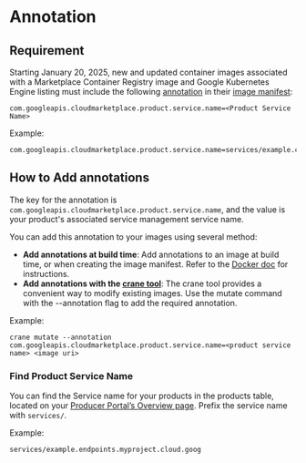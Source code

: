 # Annotation
## Requirement
Starting January 20, 2025, new and updated container images associated with a Marketplace Container Registry image and Google Kubernetes Engine listing must include the following [annotation](https://github.com/opencontainers/image-spec/blob/main/annotations.md) in their [image manifest](https://github.com/opencontainers/image-spec/blob/main/manifest.md):

```
com.googleapis.cloudmarketplace.product.service.name=<Product Service Name>
```
Example:
```
com.googleapis.cloudmarketplace.product.service.name=services/example.com
```

## How to Add annotations
The key for the annotation is `com.googleapis.cloudmarketplace.product.service.name`, and the value is your product's associated service management service name.  

You can add this annotation to your images using several method:


* **Add annotations at build time**:
Add annotations to an image at build time, or when creating the image manifest. Refer to the [Docker doc](https://docs.docker.com/build/metadata/annotations/#add-annotations) for instructions.
* **Add annotations with the [crane tool](https://github.com/google/go-containerregistry/blob/main/cmd/crane/doc/crane.md)**: The crane tool provides a convenient way to modify existing images. Use the mutate command with the --annotation flag to add the required annotation.

Example:
```
crane mutate --annotation com.googleapis.cloudmarketplace.product.service.name=<product service name> <image uri>
```

### Find Product Service Name
You can find the Service name for your products in the products table, located on your [Producer Portal’s Overview page](https://cloud.google.com/marketplace/docs/partners/integrated-saas/set-up-environment#start-creating-solution). Prefix the service name with `services/`.

Example:
```
services/example.endpoints.myproject.cloud.goog
```
